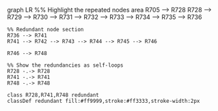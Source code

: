 graph LR
%% Highlight the repeated nodes area
    R705 --> R728
    R728 --> R729 --> R730 --> R731 --> R732 --> R733 --> R734 --> R735 --> R736
    
    %% Redundant node section
    R736 --> R741
    R741 --> R742 --> R743 --> R744 --> R745 --> R746
    
    R746 --> R748
    
    %% Show the redundancies as self-loops
    R728 -.-> R728
    R741 -.-> R741
    R748 -.-> R748
    
    class R728,R741,R748 redundant
    classDef redundant fill:#ff9999,stroke:#ff3333,stroke-width:2px
